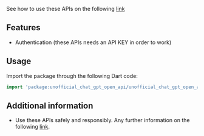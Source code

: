See how to use these APIs on the following [link](https://beta.openai.com/docs/api-reference/introduction)

## Features

- Authentication (these APIs needs an API KEY in order to work)

## Usage

Import the package through the following Dart code:

```dart
import 'package:unofficial_chat_gpt_open_api/unofficial_chat_gpt_open_api.dart';
```

## Additional information

- Use these APIs safely and responsibly. Any further information on the following [link](https://beta.openai.com/docs/usage-policies).

